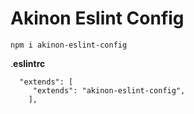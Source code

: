 # Akinon Eslint Config

    npm i akinon-eslint-config
    
.**eslintrc**
```
  "extends": [
     "extends": "akinon-eslint-config",
    ],
```
